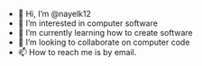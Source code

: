 - 👋 Hi, I’m @nayelk12
- 👀 I’m interested in computer software
- 🌱 I’m currently learning how to create software
- 💞️ I’m looking to collaborate on computer code
- 📫 How to reach me is by email.
